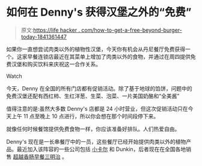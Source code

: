 # 如何在 Denny's 获得汉堡之外的“免费”

> 原文:[https://life hacker . com/how-to-get-a-free-beyond-burger-today-1841361447](https://lifehacker.com/how-to-get-a-free-beyond-burger-today-at-dennys-1841361447)

如果你一直想尝试肉类以外的植物性汉堡，今天你有机会从丹尼餐厅免费获得一个。这家早餐连锁店最近在其菜单上增加了肉类以外的食物，并通过在周四提供免费汉堡和购买饮料来庆祝这一合作关系。

Watch

今天，Denny 在全国的所有门店都有促销活动。除了基于地球的馅饼，问题中的免费汉堡还配有西红柿、生红洋葱、生菜、泡菜、一片美国奶酪和“全美酱”

值得注意的是:虽然大多数 Denny's 店都是 24 小时营业，但这次促销活动只在今天上午 11 点至晚上 10 点进行，所以你会想在那个时间段停下来。

就像任何时候餐馆提供免费食物一样，你应该准备好排队。人们热爱自由。

Denny's 现在是一长串餐厅中的一员，这些餐厅已经开始提供肉类以外的植物产品。最近加入该阵容的一些公司包括 [小卡尔](https://lifehacker.com/get-a-free-beyond-burger-at-carls-jr-today-1837270266) 和 Dunkin，后者现在在全国各地销售 [超越香肠早餐三明治](https://lifehacker.com/get-a-free-beyond-sausage-breakfast-sandwich-at-dunkin-1839272422) 。